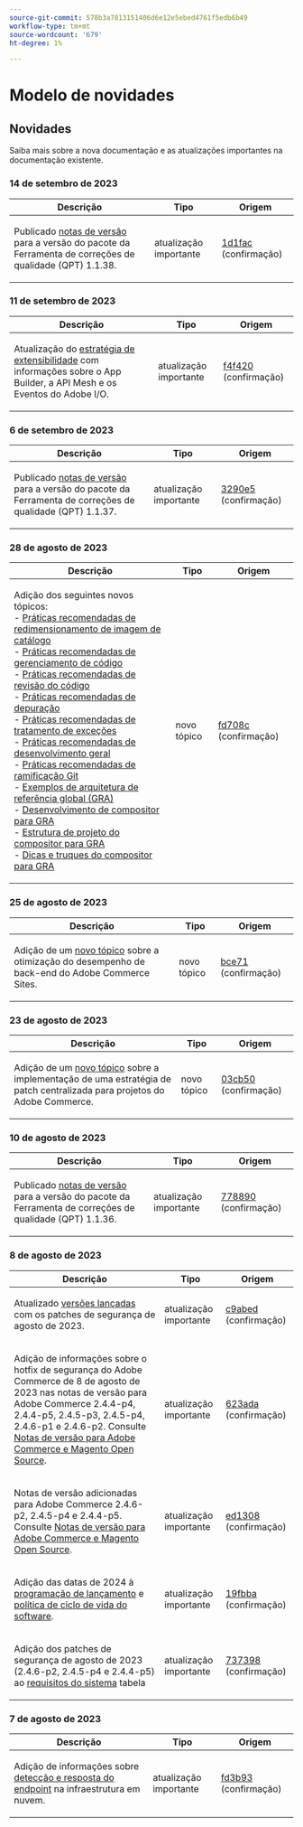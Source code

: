 ```yaml
---
source-git-commit: 578b3a7813151406d6e12e5ebed4761f5edb6b49
workflow-type: tm+mt
source-wordcount: '679'
ht-degree: 1%

---
```

# Modelo de novidades

## Novidades

Saiba mais sobre a nova documentação e as atualizações importantes na documentação existente.

### 14 de setembro de 2023

<table style="table-layout:auto;">
  <thead>
    <tr>
      <th>Descrição</th>
      <th>Tipo</th>
      <th>Origem</th>
    </tr>
  </thead>
  <tbody>
    <tr>
      <td><p>Publicado <a href="https://experienceleague.adobe.com/docs/commerce-operations/tools/quality-patches-tool/release-notes.html">notas de versão</a> para a versão do pacote da Ferramenta de correções de qualidade (QPT) 1.1.38.</p>
</td>
      <td>atualização importante</td>
      <td><a href="https://github.com/AdobeDocs/commerce-operations.en/commit/1d1fac956ceb8f869b60accfe0180c593d659ec1">1d1fac</a> (confirmação)</td>
    </tr>
  </tbody>
</table>

### 11 de setembro de 2023

<table style="table-layout:auto;">
  <thead>
    <tr>
      <th>Descrição</th>
      <th>Tipo</th>
      <th>Origem</th>
    </tr>
  </thead>
  <tbody>
    <tr>
      <td><p>Atualização do <a href="https://experienceleague.adobe.com/docs/commerce-operations/implementation-playbook/architecture/extensibility-strategy.html">estratégia de extensibilidade</a> com informações sobre o App Builder, a API Mesh e os Eventos do Adobe I/O.</p>
</td>
      <td>atualização importante</td>
      <td><a href="https://github.com/AdobeDocs/commerce-operations.en/commit/f4f420cee5f9241f56107c4218793af394ba1193">f4f420</a> (confirmação)</td>
    </tr>
  </tbody>
</table>

### 6 de setembro de 2023

<table style="table-layout:auto;">
  <thead>
    <tr>
      <th>Descrição</th>
      <th>Tipo</th>
      <th>Origem</th>
    </tr>
  </thead>
  <tbody>
    <tr>
      <td><p>Publicado <a href="https://experienceleague.adobe.com/docs/commerce-operations/tools/quality-patches-tool/release-notes.html">notas de versão</a> para a versão do pacote da Ferramenta de correções de qualidade (QPT) 1.1.37.</p>
</td>
      <td>atualização importante</td>
      <td><a href="https://github.com/AdobeDocs/commerce-operations.en/commit/3290e58436259a7af81ed81b691a3ad032c812a5">3290e5</a> (confirmação)</td>
    </tr>
  </tbody>
</table><!-- date_group -->

### 28 de agosto de 2023

<table style="table-layout:auto;">
  <thead>
    <tr>
      <th>Descrição</th>
      <th>Tipo</th>
      <th>Origem</th>
    </tr>
  </thead>
  <tbody>
    <tr>
      <td><p>Adição dos seguintes novos tópicos:<br />- <a href="https://experienceleague.adobe.com/docs/commerce-operations/implementation-playbook/best-practices/development/catalog-image-resizing.html">Práticas recomendadas de redimensionamento de imagem de catálogo</a><br />- <a href="https://experienceleague.adobe.com/docs/commerce-operations/implementation-playbook/best-practices/development/code-management.html">Práticas recomendadas de gerenciamento de código</a><br />- <a href="https://experienceleague.adobe.com/docs/commerce-operations/implementation-playbook/best-practices/development/code-review.html">Práticas recomendadas de revisão do código</a><br />- <a href="https://experienceleague.adobe.com/docs/commerce-operations/implementation-playbook/best-practices/development/debugging.html">Práticas recomendadas de depuração</a><br />- <a href="https://experienceleague.adobe.com/docs/commerce-operations/implementation-playbook/best-practices/development/exception-handling.html">Práticas recomendadas de tratamento de exceções</a><br />- <a href="https://experienceleague.adobe.com/docs/commerce-operations/implementation-playbook/best-practices/development/general.html">Práticas recomendadas de desenvolvimento geral</a><br />- <a href="https://experienceleague.adobe.com/docs/commerce-operations/implementation-playbook/best-practices/development/git-branching.html">Práticas recomendadas de ramificação Git</a><br />- <a href="https://experienceleague.adobe.com/docs/commerce-operations/implementation-playbook/architecture/global-reference-architecture/examples.html">Exemplos de arquitetura de referência global (GRA)</a><br />- <a href="https://experienceleague.adobe.com/docs/commerce-operations/implementation-playbook/architecture/global-reference-architecture/composer/overview.html">Desenvolvimento de compositor para GRA</a><br />- <a href="https://experienceleague.adobe.com/docs/commerce-operations/implementation-playbook/architecture/global-reference-architecture/composer/project-structure.html">Estrutura de projeto do compositor para GRA</a><br />- <a href="https://experienceleague.adobe.com/docs/commerce-operations/implementation-playbook/architecture/global-reference-architecture/composer/tips-and-tricks.html">Dicas e truques do compositor para GRA</a></p>
</td>
      <td>novo tópico</td>
      <td><a href="https://github.com/AdobeDocs/commerce-operations.en/commit/fd708ce4c1ab69f2d6e3a3b10dcd2387ae829368">fd708c</a> (confirmação)</td>
    </tr>
  </tbody>
</table>

### 25 de agosto de 2023

<table style="table-layout:auto;">
  <thead>
    <tr>
      <th>Descrição</th>
      <th>Tipo</th>
      <th>Origem</th>
    </tr>
  </thead>
  <tbody>
    <tr>
      <td><p>Adição de um <a href="https://experienceleague.adobe.com/docs/commerce-operations/implementation-playbook/best-practices/maintenance/backend-performance.html">novo tópico</a> sobre a otimização do desempenho de back-end do Adobe Commerce Sites.</p>
</td>
      <td>novo tópico</td>
      <td><a href="https://github.com/AdobeDocs/commerce-operations.en/commit/ecbb71ad8745e4589856c6cbf283212ed61a3664">bce71</a> (confirmação)</td>
    </tr>
  </tbody>
</table>

### 23 de agosto de 2023

<table style="table-layout:auto;">
  <thead>
    <tr>
      <th>Descrição</th>
      <th>Tipo</th>
      <th>Origem</th>
    </tr>
  </thead>
  <tbody>
    <tr>
      <td><p>Adição de um <a href="https://experienceleague.adobe.com/docs/commerce-operations/implementation-playbook/best-practices/maintenance/patching-at-scale.html">novo tópico</a> sobre a implementação de uma estratégia de patch centralizada para projetos do Adobe Commerce.</p>
</td>
      <td>novo tópico</td>
      <td><a href="https://github.com/AdobeDocs/commerce-operations.en/commit/03cb50be0cb18b6079c5c69aafc74c6099610fb0">03cb50</a> (confirmação)</td>
    </tr>
  </tbody>
</table>

### 10 de agosto de 2023

<table style="table-layout:auto;">
  <thead>
    <tr>
      <th>Descrição</th>
      <th>Tipo</th>
      <th>Origem</th>
    </tr>
  </thead>
  <tbody>
    <tr>
      <td><p>Publicado <a href="https://experienceleague.adobe.com/docs/commerce-operations/tools/quality-patches-tool/release-notes.html">notas de versão</a> para a versão do pacote da Ferramenta de correções de qualidade (QPT) 1.1.36.</p>
</td>
      <td>atualização importante</td>
      <td><a href="https://github.com/AdobeDocs/commerce-operations.en/commit/778890d5840669df958e84381c2aade70a492454">778890</a> (confirmação)</td>
    </tr>
  </tbody>
</table>

### 8 de agosto de 2023

<table style="table-layout:auto;">
  <thead>
    <tr>
      <th>Descrição</th>
      <th>Tipo</th>
      <th>Origem</th>
    </tr>
  </thead>
  <tbody>
    <tr>
      <td><p>Atualizado <a href="https://experienceleague.adobe.com/docs/commerce-operations/release/versions.html">versões lançadas</a> com os patches de segurança de agosto de 2023.</p>
</td>
      <td>atualização importante</td>
      <td><a href="https://github.com/AdobeDocs/commerce-operations.en/commit/c9abed3c6ca156cdc19e7231f97cf2a8bd8ab100">c9abed</a> (confirmação)</td>
    </tr>
    <tr>
      <td><p>Adição de informações sobre o hotfix de segurança do Adobe Commerce de 8 de agosto de 2023 nas notas de versão para Adobe Commerce 2.4.4-p4, 2.4.4-p5, 2.4.5-p3, 2.4.5-p4, 2.4.6-p1 e 2.4.6-p2.  Consulte <a href="https://experienceleague.adobe.com/docs/commerce-operations/release/notes/overview.html">Notas de versão para Adobe Commerce e Magento Open Source</a>.</p>
</td>
      <td>atualização importante</td>
      <td><a href="https://github.com/AdobeDocs/commerce-operations.en/commit/623ada901bad9f766451d9c9166e82f1cee85c0d">623ada</a> (confirmação)</td>
    </tr>
    <tr>
      <td><p>Notas de versão adicionadas para Adobe Commerce 2.4.6-p2, 2.4.5-p4 e 2.4.4-p5. Consulte <a href="https://experienceleague.adobe.com/docs/commerce-operations/release/notes/overview.html">Notas de versão para Adobe Commerce e Magento Open Source</a>.</p>
</td>
      <td>atualização importante</td>
      <td><a href="https://github.com/AdobeDocs/commerce-operations.en/commit/ed1308771a799bcbaf71a8f82542c45d37f9c141">ed1308</a> (confirmação)</td>
    </tr>
    <tr>
      <td><p>Adição das datas de 2024 à <a href="https://experienceleague.adobe.com/docs/commerce-operations/release/planning/schedule.html">programação de lançamento</a> e <a href="https://experienceleague.adobe.com/docs/commerce-operations/release/planning/lifecycle-policy.html">política de ciclo de vida do software</a>.</p>
</td>
      <td>atualização importante</td>
      <td><a href="https://github.com/AdobeDocs/commerce-operations.en/commit/19fbba535c047a8d877428afc071540d3fa12390">19fbba</a> (confirmação)</td>
    </tr>
    <tr>
      <td><p>Adição dos patches de segurança de agosto de 2023 (2.4.6-p2, 2.4.5-p4 e 2.4.4-p5) ao <a href="https://experienceleague.adobe.com/docs/commerce-operations/installation-guide/system-requirements.html">requisitos do sistema</a> tabela</p>
</td>
      <td>atualização importante</td>
      <td><a href="https://github.com/AdobeDocs/commerce-operations.en/commit/7373980a0648be5e0f7dc4a307074d934f646b24">737398</a> (confirmação)</td>
    </tr>
  </tbody>
</table>

### 7 de agosto de 2023

<table style="table-layout:auto;">
  <thead>
    <tr>
      <th>Descrição</th>
      <th>Tipo</th>
      <th>Origem</th>
    </tr>
  </thead>
  <tbody>
    <tr>
      <td><p>Adição de informações sobre <a href="https://experienceleague.adobe.com/docs/commerce-operations/implementation-playbook/infrastructure/cloud/security.html">detecção e resposta do endpoint</a> na infraestrutura em nuvem.</p>
</td>
      <td>atualização importante</td>
      <td><a href="https://github.com/AdobeDocs/commerce-operations.en/commit/fd3b93aaa79e84d356217b6adfe7181895e84f07">fd3b93</a> (confirmação)</td>
    </tr>
  </tbody>
</table><!-- date_group --><!-- month_group --><!-- year_group -->
